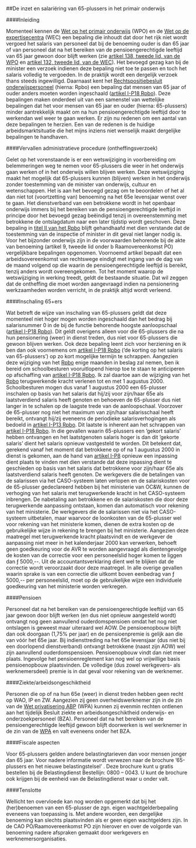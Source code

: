 <meta http-equiv='Content-Type' content='text/html; charset=utf-8' />

##De inzet en salariëring van 65-plussers in het primair onderwijs

####Inleiding

Momenteel kennen de [Wet op het primair onderwijs](../../../../../../../../../../../../wet/wbo/BWBR0003420/README.md) (WPO) en de [Wet op de expertisecentra](../../../../../../../../../../../../wet/isovso/BWBR0003549/README.md) (WEC) een bepaling die inhoudt dat door het rijk niet wordt vergoed het salaris van personeel dat bij de benoeming ouder is dan 65 jaar of van personeel dat na het bereiken van de pensioengerechtigde leeftijd van 65 jaar gewoon door blijft werken (zie [artikel 138, tweede lid, van de WPO](../../../../../../../../../../../../wet/wbo/BWBR0003420/README.md) en [artikel 132, tweede lid, van de WEC](../../../../../../../../../../../../wet/isovso/BWBR0003549/README.md)). Het bevoegd gezag kan bij de minister een verzoek indienen deze bepaling niet toe te passen en toch het salaris volledig te vergoeden. In de praktijk wordt een dergelijk verzoek thans steeds ingewilligd. Daarnaast kent het [Rechtspositiebesluit onderwijspersoneel](../../../../../../../../../../../../KB/rechtspositiebesluit/onderwijspersoneel/BWBR0003771/README.md) (hierna: Rpbo) een bepaling dat mensen van 65 jaar of ouder anders moeten worden ingeschaald ([artikel I-P18 Rpbo](../../../../../../../../../../../../KB/rechtspositiebesluit/onderwijspersoneel/BWBR0003771/README.md)). Deze bepalingen maken onderdeel uit van een samenstel van wettelijke bepalingen dat het voor mensen van 65 jaar en ouder (hierna: 65-plussers) minder aantrekkelijk maakt om na hun pensioengerechtigde leeftijd door te werkendan wel weer te gaan werken. Er zijn nu redenen om een aantal van deze bepalingen te herzien. Een van de redenen is de huidige arbeidsmarktsituatie die het mijns inziens niet wenselijk maakt dergelijke bepalingen te handhaven.    

####Vervallen administratieve procedure (ontheffingsverzoek)

Gelet op het vorenstaande is er een wetswijziging in voorbereiding om belemmeringen weg te nemen voor 65-plussers die weer in het onderwijs gaan werken of in het onderwijs willen blijven werken. Deze wetswijziging maakt het mogelijk dat 65-plussers kunnen (blijven) werken in het onderwijs zonder toestemming van de minister van onderwijs, cultuur en wetenschappen. Het is aan het bevoegd gezag om te beoordelen of het al dan niet tot (voortzetting van) benoeming na het 65e levensjaar wenst over te gaan. Het dienstverband van een betrokkene wordt in het openbaar onderwijs immers bij het bereiken van de pensioengerechtigde leeftijd in principe door het bevoegd gezag beëindigd tenzij in overeenstemming met betrokkene de ontslagdatum naar een later tijdstip wordt geschoven. Deze bepaling in [titel II van het Rpbo](../../../../../../../../../../../../KB/rechtspositiebesluit/onderwijspersoneel/BWBR0003771/README.md) blijft gehandhaafd met dien verstande dat de toestemming van de inspectie of minister in dit geval niet langer nodig is. Voor het bijzonder onderwijs zijn in de voorwaarden behorende bij de akte van benoeming (artikel 9, tweede lid onder b Raamovereenkomst PO) vergelijkbare bepalingen opgenomen. Voornoemd artikel bepaalt dat een arbeidsovereenkomst van rechtswege eindigt met ingang van de dag van de maand volgend op die waarin de pensioengerechtigde leeftijd is bereikt, tenzij anders wordt overeengekomen. Tot het moment waarop de wetswijziging in werking treedt, geldt de bestaande situatie. Dat wil zeggen dat de ontheffing die moet worden aangevraagd indien na pensionering werkzaamheden worden verricht, in de praktijk altijd wordt verleend.    

####Inschaling 65+ers

Wat betreft de wijze van inschaling van 65-plussers geldt dat deze momenteel niet hoger mogen worden ingeschaald dan het bedrag bij salarisnummer 0 in de bij de functie behorende hoogste aanloopschaal ([artikel I-P18 Rpbo](../../../../../../../../../../../../KB/rechtspositiebesluit/onderwijspersoneel/BWBR0003771/README.md)). Dit geldt overigens alleen voor die 65-plussers die na hun pensionering (weer) in dienst treden, dus niet voor 65-plussers die gewoon blijven werken. Ook deze bepaling leent zich voor herziening en ik ben dan ook voornemens om [artikel I-P18 Rpbo](../../../../../../../../../../../../KB/rechtspositiebesluit/onderwijspersoneel/BWBR0003771/README.md) (’de korting op het salaris van 65-plussers’) op zo kort mogelijke termijn te schrappen. Aangezien deze wijziging van het [Rpbo](../../../../../../../../../../../../KB/rechtspositiebesluit/onderwijspersoneel/BWBR0003771/README.md) enige maanden in beslag zal nemen, ben ik bereid om schoolbesturen vooruitlopend hierop toe te staan te anticiperen op afschaffing van [artikel I-P18 Rpbo](../../../../../../../../../../../../KB/rechtspositiebesluit/onderwijspersoneel/BWBR0003771/README.md). Ik zal daartoe aan de wijziging van het [Rpbo](../../../../../../../../../../../../KB/rechtspositiebesluit/onderwijspersoneel/BWBR0003771/README.md) terugwerkende kracht verlenen tot en met 1 augustus 2000. Schoolbesturen mogen dus vanaf 1 augustus 2000 een 65-plusser inschalen op basis van het salaris dat hij/zij voor zijn/haar 65e als laatstverdiend salaris heeft genoten en behoeven de 65-plusser dus niet langer in te schalen op de laagste trede van de aanloopschaal. Voorzover de 65-plusser nog niet het maximum van zijn/haar salarisschaal heeft bereikt, ontvangt hij/zij eveneens de periodieke salarisverhogingen als bedoeld in [artikel I-P13 Rpbo](../../../../../../../../../../../../KB/rechtspositiebesluit/onderwijspersoneel/BWBR0003771/README.md). Dit laatste is inherent aan het schrappen van [artikel I-P18 Rpbo](../../../../../../../../../../../../KB/rechtspositiebesluit/onderwijspersoneel/BWBR0003771/README.md). In die gevallen waarin 65-plussers een ’gekort salaris’ hebben ontvangen en het laatstgenoten salaris hoger is dan dit ’gekorte salaris’ dient het salaris opnieuw vastgesteld te worden. Dit betekent dat, gerekend vanaf het moment dat betrokkene op of na 1 augustus 2000 in dienst is gekomen, aan de hand van [artikel I-P8](../../../../../../../../../../../../KB/rechtspositiebesluit/onderwijspersoneel/BWBR0003771/README.md) opnieuw een inpassing dient plaats te vinden met dien verstande dat deze inpassing dient te geschieden op basis van het salaris dat betrokkene voor zijn/haar 65e als laatstverdiend salaris heeft genoten. De werkgevers die de betalingen van de salarissen via het CASO-systeem laten verlopen en de salariskosten voor de 65-plusser gedeclareerd hebben bij het ministerie van OC&W, kunnen de verhoging van het salaris met terugwerkende kracht in het CASO-systeem inbrengen. De nabetaling aan betrokkene en de salariskosten die door deze terugwerkende aanpassing ontstaan, komen dan automatisch voor rekening van het ministerie. De werkgevers die de salarissen niet via het CASO-systeem uitbetalen, maar waarvoor de loonkosten van de 65-plusser wel voor rekening van het ministerie komen, dienen de extra kosten op de gebruikelijke wijze in rekening te brengen bij het ministerie. Aangezien deze maatregel met terugwerkende kracht plaatsvindt en de werkgever de aanpassing niet meer in het kalenderjaar 2000 kan verwerken, behoeft geen goedkeuring voor de AVR te worden aangevraagd als dientengevolge de kosten van de correctie voor een personeelslid hoger komen te liggen dan ƒ 5000,--. Uit de accountantsverklaring dient wel te blijken dat de correctie wordt veroorzaakt door deze maatregel. In alle overige gevallen waarin sprake is van een correctie die uitkomt boven eenbedrag van ƒ 5000,-- per personeelslid, moet op de gebruikelijke wijze een individuele goedkeuring van het ministerie worden verkregen.    

####Pensioen

Personeel dat na het bereiken van de pensioengerechtigde leeftijd van 65 jaar gewoon door blijft werken (en dus niet opnieuw aangesteld wordt) ontvangt nog geen aanvullend ouderdomspensioen omdat het nog niet ontslagen is geweest maar uiteraard wel AOW. De pensioenopbouw blijft dan ook doorgaan (1,75% per jaar) en de pensioenpremie is gelijk aan die van vóór het 65e jaar. Bij indiensttreding na het 65e levensjaar (dus niet bij een doorlopend dienstverband) ontvangt betrokkene (naast zijn AOW) wel zijn aanvullend ouderdomspensioen. Pensioenopbouw vindt dan niet meer plaats. Ingevolge het pensioenreglement kan nog wel op vrijwillige basis pensioenopbouw plaatsvinden. De volledige (dus zowel werkgevers- als werknemersdeel) premie is in dat geval voor rekening van de werknemer.    

####Ziekte/arbeidsongeschiktheid

Personen die op of na hun 65e (weer) in dienst treden hebben geen recht op WAO, IP en ZW. Aangezien zij geen overheidswerknemer zijn in de zin van de [Wet privatisering ABP](../../../../../../../../../../../../wet/wet/privatisering/abp/BWBR0007791/README.md) (WPA) kunnen zij evenmin rechten ontlenen aan het tijdelijk Besluit ziekte en arbeidsongeschiktheid onderwijs- en onderzoekpersoneel (BZA). Personeel dat na het bereiken van de pensioengerechtigde leeftijd gewoon blijft doorwerken is wel werknemer in de zin van de [WPA](../../../../../../../../../../../../wet/wet/privatisering/abp/BWBR0007791/README.md) en valt eveneens onder het BZA.    

####Fiscale aspecten

Voor 65-plussers gelden andere belastingtarieven dan voor mensen jonger dan 65 jaar. Voor nadere informatie wordt verwezen naar de brochure ’65-plussers en het nieuwe belastingstelsel’ . Deze brochure kunt u gratis bestellen bij de Belastingdienst Bestellijn: 0800 – 0043. U kunt de brochure ook krijgen bij de eenheid van de Belastingdienst waar u onder valt.    

####Tenslotte

Wellicht ten overvloede kan nog worden opgemerkt dat bij het (her)benoemen van een 65-plusser de zgn. eigen wachtgelderbepaling eveneens van toepassing is. Met andere woorden, een dergelijke benoeming kan slechts plaatsvinden als er geen eigen wachtgelders zijn. In de CAO PO/Raamovereenkomst PO zijn hierover en over de volgorde van benoeming nadere afspraken gemaakt door werkgevers en werknemersorganisaties.     
